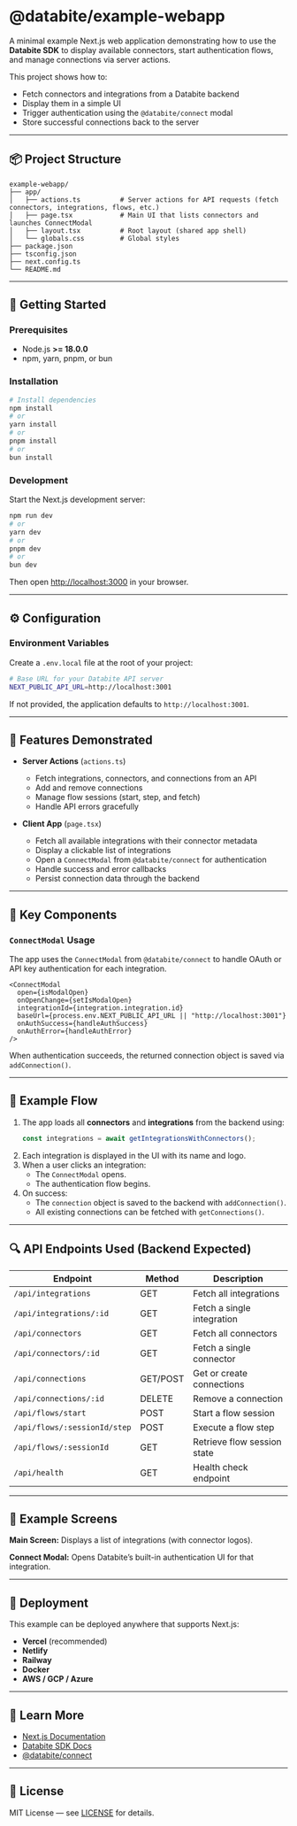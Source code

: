 # @databite/example-webapp

A minimal example Next.js web application demonstrating how to use the **Databite SDK** to display available connectors, start authentication flows, and manage connections via server actions.

This project shows how to:

- Fetch connectors and integrations from a Databite backend
- Display them in a simple UI
- Trigger authentication using the `@databite/connect` modal
- Store successful connections back to the server

---

## 📦 Project Structure

```
example-webapp/
├── app/
│   ├── actions.ts          # Server actions for API requests (fetch connectors, integrations, flows, etc.)
│   ├── page.tsx            # Main UI that lists connectors and launches ConnectModal
│   ├── layout.tsx          # Root layout (shared app shell)
│   └── globals.css         # Global styles
├── package.json
├── tsconfig.json
├── next.config.ts
└── README.md
```

---

## 🚀 Getting Started

### Prerequisites

- Node.js **>= 18.0.0**
- npm, yarn, pnpm, or bun

### Installation

```bash
# Install dependencies
npm install
# or
yarn install
# or
pnpm install
# or
bun install
```

### Development

Start the Next.js development server:

```bash
npm run dev
# or
yarn dev
# or
pnpm dev
# or
bun dev
```

Then open [http://localhost:3000](http://localhost:3000) in your browser.

---

## ⚙️ Configuration

### Environment Variables

Create a `.env.local` file at the root of your project:

```bash
# Base URL for your Databite API server
NEXT_PUBLIC_API_URL=http://localhost:3001
```

If not provided, the application defaults to `http://localhost:3001`.

---

## 🎯 Features Demonstrated

- **Server Actions** (`actions.ts`)

  - Fetch integrations, connectors, and connections from an API
  - Add and remove connections
  - Manage flow sessions (start, step, and fetch)
  - Handle API errors gracefully

- **Client App** (`page.tsx`)
  - Fetch all available integrations with their connector metadata
  - Display a clickable list of integrations
  - Open a `ConnectModal` from `@databite/connect` for authentication
  - Handle success and error callbacks
  - Persist connection data through the backend

---

## 🧩 Key Components

### `ConnectModal` Usage

The app uses the `ConnectModal` from `@databite/connect` to handle OAuth or API key authentication for each integration.

```tsx
<ConnectModal
  open={isModalOpen}
  onOpenChange={setIsModalOpen}
  integrationId={integration.integration.id}
  baseUrl={process.env.NEXT_PUBLIC_API_URL || "http://localhost:3001"}
  onAuthSuccess={handleAuthSuccess}
  onAuthError={handleAuthError}
/>
```

When authentication succeeds, the returned connection object is saved via `addConnection()`.

---

## 🧠 Example Flow

1. The app loads all **connectors** and **integrations** from the backend using:
   ```ts
   const integrations = await getIntegrationsWithConnectors();
   ```
2. Each integration is displayed in the UI with its name and logo.
3. When a user clicks an integration:
   - The `ConnectModal` opens.
   - The authentication flow begins.
4. On success:
   - The `connection` object is saved to the backend with `addConnection()`.
   - All existing connections can be fetched with `getConnections()`.

---

## 🔍 API Endpoints Used (Backend Expected)

| Endpoint                     | Method   | Description                 |
| ---------------------------- | -------- | --------------------------- |
| `/api/integrations`          | GET      | Fetch all integrations      |
| `/api/integrations/:id`      | GET      | Fetch a single integration  |
| `/api/connectors`            | GET      | Fetch all connectors        |
| `/api/connectors/:id`        | GET      | Fetch a single connector    |
| `/api/connections`           | GET/POST | Get or create connections   |
| `/api/connections/:id`       | DELETE   | Remove a connection         |
| `/api/flows/start`           | POST     | Start a flow session        |
| `/api/flows/:sessionId/step` | POST     | Execute a flow step         |
| `/api/flows/:sessionId`      | GET      | Retrieve flow session state |
| `/api/health`                | GET      | Health check endpoint       |

---

## 🧪 Example Screens

**Main Screen:** Displays a list of integrations (with connector logos).

**Connect Modal:** Opens Databite’s built-in authentication UI for that integration.

---

## 🚀 Deployment

This example can be deployed anywhere that supports Next.js:

- **Vercel** (recommended)
- **Netlify**
- **Railway**
- **Docker**
- **AWS / GCP / Azure**

---

## 🧭 Learn More

- [Next.js Documentation](https://nextjs.org/docs)
- [Databite SDK Docs](https://docs.databite.io)
- [@databite/connect](https://www.npmjs.com/package/@databite/connect)

---

## 📄 License

MIT License — see [LICENSE](../../LICENSE) for details.

```

```
